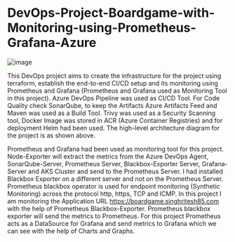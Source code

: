 # DevOps-Project-Boardgame-with-Monitoring-using-Prometheus-Grafana-Azure
![image](https://github.com/user-attachments/assets/580e9522-7eba-4538-8e5b-de2b6c2a67f3)

This DevOps project aims to create the infrastructure for the project using terraform, establish the end-to-end CI/CD setup and its monitoring using Prometheus and Grafana (Prometheus and Grafana used as Monitoring Tool in this project). Azure DevOps Pipeline was used as CI/CD Tool. For Code Quality check SonarQube, to keep the Artifacts Azure Artifacts Feed and Maven was used as a Build Tool. Trivy was used as a Security Scanning tool, Docker Image was stored in ACR (Azure Container Registries) and for deployment Helm had been used. The high-level architecture diagram for the project is as shown above.

Prometheus and Grafana had been used as monitoring tool for this project. Node-Exporter will extract the metrics from the Azure DevOps Agent, SonarQube-Server, Prometheus Server, Blackbox-Exporter Server, Grafana-Server and AKS Cluster and send to the Prometheus Server. I had installed Blackbox Exporter on a different server and not on the Prometheus Server. Prometheus blackbox operator is used for endpoint monitoring (Synthetic Monitoring) across the protocol http, https, TCP and ICMP. In this project I am monitoring the Application URL https://boardgame.singhritesh85.com with the help of Prometheus Blackbox-Exporter. Prometheus blackbox exporter will send the metrics to Prometheus. For this project Prometheus acts as a DataSource for Grafana and send metrics to Grafana which we can see with the help of Charts and Graphs.
